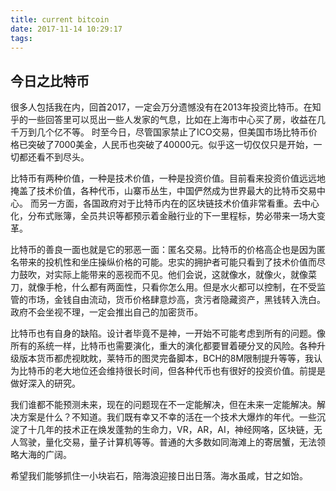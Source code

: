 ```yaml
---
title: current bitcoin
date: 2017-11-14 10:29:17
tags:
---
```


## 今日之比特币

很多人包括我在内，回首2017，一定会万分遗憾没有在2013年投资比特币。在知乎的一些回答里可以觅出一些人发家的气息，比如在上海市中心买了房，收益在几千万到几个亿不等。 时至今日，尽管国家禁止了ICO交易，但美国市场比特币价格已突破了7000美金，人民币也突破了40000元。似乎这一切仅仅只是开始，一切都还看不到尽头。

比特币有两种价值，一种是技术价值，一种是投资价值。目前看来投资价值远远地掩盖了技术价值，各种代币，山寨币丛生，中国俨然成为世界最大的比特币交易中心。 而另一方面，各国政府对于比特币内在的区块链技术价值非常看重。去中心化，分布式账簿，全员共识等都预示着金融行业的下一里程标，势必带来一场大变革。

比特币的善良一面也就是它的邪恶一面：匿名交易。比特币的价格高企也是因为匿名带来的投机性和坐庄操纵价格的可能。忠实的拥护者可能只看到了技术价值而尽力鼓吹，对实际上能带来的恶视而不见。他们会说，这就像水，就像火，就像菜刀，就像手枪，什么都有两面性，只看你怎么用。但是水火都可以控制，在不受监管的市场，金钱自由流动，货币价格肆意炒高，贪污者隐藏资产，黑钱转入洗白。 政府不会坐视不理，一定会推出自己的加密货币。

比特币也有自身的缺陷。设计者毕竟不是神，一开始不可能考虑到所有的问题。像所有的系统一样，比特币也需要演化，重大的演化都要冒着硬分叉的风险。各种升级版本货币都虎视眈眈，莱特币的图灵完备脚本，BCH的8M限制提升等等，我认为比特币的老大地位还会维持很长时间，但各种代币也有很好的投资价值。前提是做好深入的研究。

我们谁都不能预测未来，现在的问题现在不一定能解决，但在未来一定能解决。解决方案是什么？不知道。我们既有幸又不幸的活在一个技术大爆炸的年代。一些沉淀了十几年的技术正在焕发蓬勃的生命力，VR，AR，AI，神经网咯，区块链，无人驾驶，量化交易，量子计算机等等。普通的大多数如同海滩上的寄居蟹，无法领略大海的广阔。

希望我们能够抓住一小块岩石，陪海浪迎接日出日落。海水虽咸，甘之如饴。